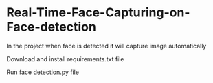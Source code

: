 # Real-Time-Face-Capturing-on-Face-detection
In the project when face is detected it will capture image automatically

Download and install requirements.txt file

Run face detection.py file
